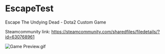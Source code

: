 # EscapeTest
Escape The Undying Dead - Dota2 Custom Game

Steamcommunity link: https://steamcommunity.com/sharedfiles/filedetails/?id=630768961

![Game Preview.gif](https://thumbs.gfycat.com/SilentMedicalGangesdolphin-size_restricted.gif)
